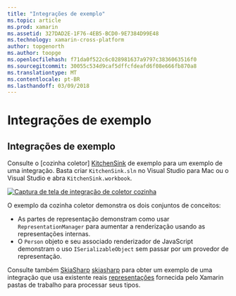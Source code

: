 ```yaml
---
title: "Integrações de exemplo"
ms.topic: article
ms.prod: xamarin
ms.assetid: 327DAD2E-1F76-4EB5-BCD0-9E7384D99E48
ms.technology: xamarin-cross-platform
author: topgenorth
ms.author: toopge
ms.openlocfilehash: f71da0f522c6c028981637a9797c3836063516f0
ms.sourcegitcommit: 30055c534d9caf5dffcfdeafd6f08e666fb870a8
ms.translationtype: MT
ms.contentlocale: pt-BR
ms.lasthandoff: 03/09/2018
---
```

# <a name="sample-integrations"></a>Integrações de exemplo

## <a name="sample-integrations"></a>Integrações de exemplo

Consulte o [cozinha coletor] [ KitchenSink] de exemplo para um exemplo de uma integração. Basta criar `KitchenSink.sln` no Visual Studio para Mac ou o Visual Studio e abra `KitchenSink.workbook`.

[![Captura de tela de integração de coletor cozinha](samples-images/kitchensinkintegrationscreenshot.png)](samples-images/kitchensinkintegrationscreenshot.png#lightbox)

O exemplo da cozinha coletor demonstra os dois conjuntos de conceitos:

* As partes de representação demonstram como usar `RepresentationManager` para aumentar a renderização usando as representações internas.
* O `Person` objeto e seu associado renderizador de JavaScript demonstram o uso `ISerializableObject` sem passar por um provedor de representação.

Consulte também [SkiaSharp] [ skiasharp] para obter um exemplo de uma integração que usa existente reais [representações](~/tools/workbooks/sdk/representations.md) fornecida pelo Xamarin pastas de trabalho para processar seus tipos.

[KitchenSink]: https://github.com/xamarin/Workbooks/tree/master/SDK/Samples/KitchenSink
[skiasharp]: https://github.com/mono/SkiaSharp/tree/master/source/SkiaSharp.Workbooks